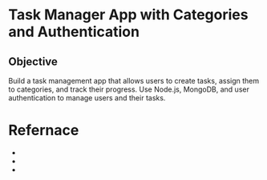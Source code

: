 # Task Manager App with Categories and Authentication

## Objective

Build a task management app that allows users to create tasks, assign them to categories, and track their progress. Use Node.js, MongoDB, and user authentication to manage users and their tasks.

# Refernace

- [](https://tanstack.com/router/latest/docs/framework/react/comparison)
- [](https://github.com/jhipster/generator-jhipster/issues/5434)
- [](https://technotrampoline.com/articles/deploying-a-typescript-express-application-to-render/)
